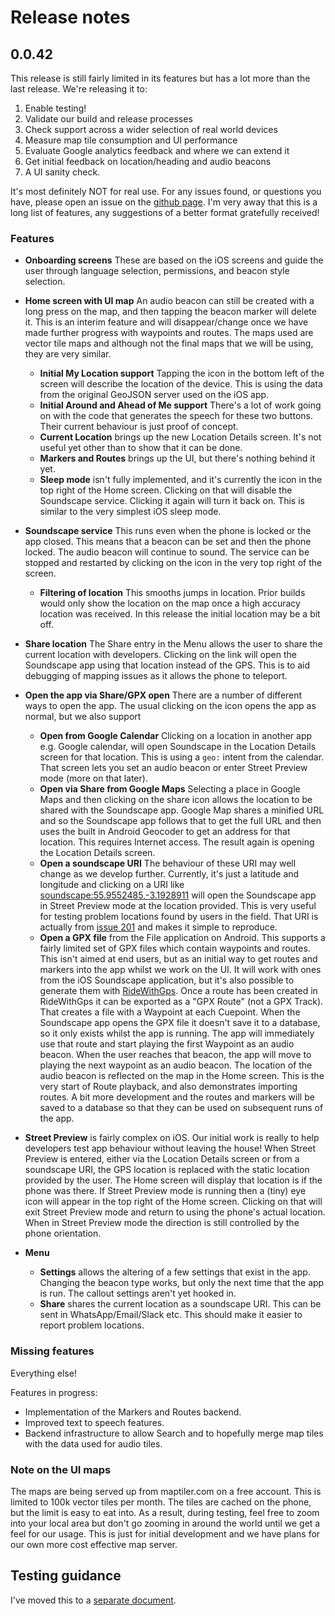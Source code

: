 # Release notes

## 0.0.42
This release is still fairly limited in its features but has a lot more than the last release. We're releasing it to:

1. Enable testing!
2. Validate our build and release processes
3. Check support across a wider selection of real world devices
4. Measure map tile consumption and UI performance
5. Evaluate Google analytics feedback and where we can extend it
6. Get initial feedback on location/heading and audio beacons
7. A UI sanity check.

It's most definitely NOT for real use. For any issues found, or questions you have, please open an issue on the [github page](https://github.com/Scottish-Tech-Army/Soundscape-Android/issues). I'm very away that this is a long list of features, any suggestions of a better format gratefully received!

### Features
* **Onboarding screens** These are based on the iOS screens and guide the user through language selection, permissions, and beacon style selection.
* **Home screen with UI map** An audio beacon can still be created with a long press on the map, and then tapping the beacon marker will delete it. This is an interim feature and will disappear/change once we have made further progress with waypoints and routes. The maps used are vector tile maps and although not the final maps that we will be using, they are very similar.
  * **Initial My Location support** Tapping the icon in the bottom left of the screen will describe the location of the device. This is using the data from the original GeoJSON server used on the iOS app.
  * **Initial Around and Ahead of Me support** There's a lot of work going on with the code that generates the speech for these two buttons. Their current behaviour is just proof of concept. 
  * **Current Location** brings up the new Location Details screen. It's not useful yet other than to show that it can be done.
  * **Markers and Routes** brings up the UI, but there's nothing behind it yet.
  * **Sleep mode** isn't fully implemented, and it's currently the icon in the top right of the Home screen. Clicking on that will disable the Soundscape service. Clicking it again will turn it back on. This is similar to the very simplest iOS sleep mode.

* **Soundscape service** This runs even when the phone is locked or the app closed. This means that a beacon can be set and then the phone locked. The audio beacon will continue to sound. The service can be stopped and restarted by clicking on the icon in the very top right of the screen.
  * **Filtering of location** This smooths jumps in location. Prior builds would only show the location on the map once a high accuracy location was received. In this release the initial location may be a bit off.
* **Share location** The Share entry in the Menu allows the user to share the current location with developers. Clicking on the link will open the Soundscape app using that location instead of the GPS. This is to aid debugging of mapping issues as it allows the phone to teleport. 
* **Open the app via Share/GPX open** There are a number of different ways to open the app. The usual clicking on the icon opens the app as normal, but we also support
  *  **Open from Google Calendar** Clicking on a location in another app e.g. Google calendar, will  open Soundscape in the Location Details screen for that location. This is using a `geo:` intent from the calendar. That screen lets you set an audio beacon or enter Street Preview mode (more on that later).
  *  **Open via Share from Google Maps** Selecting a place in Google Maps and then clicking on the share icon allows the location to be shared with the Soundscape app. Google Map shares a minified URL and so the Soundscape app follows that to get the full URL and then uses the built in Android Geocoder to get an address for that location. This requires Internet access. The result again is opening the Location Details screen.
  *  **Open a soundscape URI** The behaviour of these URI may well change as we develop further. Currently, it's just a latitude and longitude and clicking on a URI like [soundscape:55.9552485,-3.1928911](soundscape:55.9552485,-3.1928911) will open the Soundscape app in Street Preview mode at the location provided. This is very useful for testing problem locations found by users in the field. That URI is actually from [issue 201](https://github.com/Scottish-Tech-Army/Soundscape-Android/issues/201) and makes it simple to reproduce.
  *  **Open a GPX file** from the File application on Android. This supports a fairly limited set of GPX files which contain waypoints and routes. This isn't aimed at end users, but as an initial way to get routes and markers into the app whilst we work on the UI. It will work with ones from the iOS Soundscape application, but it's also possible to generate them with [RideWithGps](https://ridewithgps.com/home). Once a route has been created in RideWithGps it can be exported as a "GPX Route" (not a GPX Track). That creates a file with a Waypoint at each Cuepoint. When the Soundscape app opens the GPX file it doesn't save it to a database, so it only exists whilst the app is running. The app will immediately use that route and start playing the first Waypoint as an audio beacon. When the user reaches that beacon, the app will move to playing the next waypoint as an audio beacon. The location of the audio beacon is reflected on the map in the Home screen. This is the very start of Route playback, and also demonstrates importing routes. A bit more development and the routes and markers will be saved to a database so that they can be used on subsequent runs of the app.
* **Street Preview** is fairly complex on iOS. Our initial work is really to help developers test app behaviour without leaving the house! When Street Preview is entered, either via the Location Details screen or from a soundscape URI, the GPS location is replaced with the static location provided by the user. The Home screen will display that location is if the phone was there. If Street Preview mode is running then a (tiny) eye icon will appear in the top right of the Home screen. Clicking on that will exit Street Preview mode and return to using the phone's actual location. When in Street Preview mode the direction is still controlled by the phone orientation.
* **Menu** 
  * **Settings** allows the altering of a few settings that exist in the app. Changing the beacon type works, but only the next time that the app is run. The callout settings aren't yet hooked in.
  * **Share** shares the current location as a soundscape URI. This can be sent in WhatsApp/Email/Slack etc. This should make it easier to report problem locations.

### Missing features
Everything else!

Features in progress:
* Implementation of the Markers and Routes backend.
* Improved text to speech features.
* Backend infrastructure to allow Search and to hopefully merge map tiles with the data used for audio tiles.

### Note on the UI maps
The maps are being served up from maptiler.com on a free account. This is limited to 100k vector tiles per month. The tiles are cached on the phone, but the limit is easy to eat into. As a result, during testing, feel free to zoom into your local area but don't go zooming in around the world until we get a feel for our usage. This is just for initial development and we have plans for our own more cost effective map server.

## Testing guidance
I've moved this to a [separate document](testing.md).
